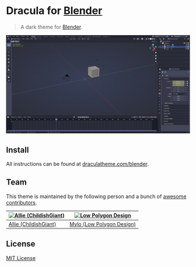 # Dracula for [Blender](https://www.blender.org)

> A dark theme for [Blender](https://www.blender.org).

![Screenshot](./screenshot.png)

## Install

All instructions can be found at [draculatheme.com/blender](https://draculatheme.com/blender).

## Team

This theme is maintained by the following person and a bunch of [awesome contributors](https://github.com/dracula/blender/contributors).

[![Allie (ChildishGiant)](https://avatars1.githubusercontent.com/u/13716824?v=3&s=60)](https://github.com/childishgiant) | [![Low Polygon Design](https://github.com/lowpolygon-design.png?size=100)](https://github.com/lowpolygon-design) |
|------------------------------------------------------------------------------------------------------------------------|------------------------------------------------------------------------------------------------------------------|
[Allie (ChildishGiant)](https://github.com/childishgiant)                                                                | [Mylo (Low Polygon Design)](https://github.com/lowpolygon-design)                                                       |


## License

[MIT License](./LICENSE)
